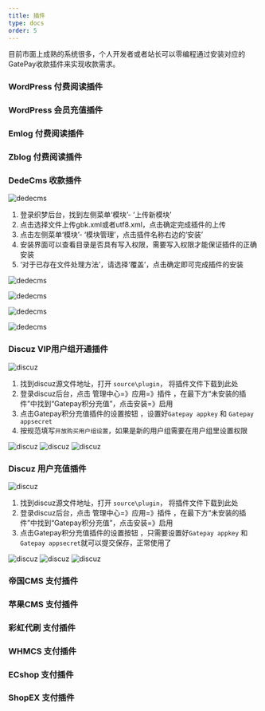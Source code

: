 ```yaml
---
title: 插件
type: docs
order: 5
---
```

目前市面上成熟的系统很多，个人开发者或者站长可以零编程通过安装对应的GatePay收款插件来实现收款需求。


### WordPress 付费阅读插件

### WordPress 会员充值插件

### Emlog 付费阅读插件

### Zblog 付费阅读插件

### DedeCms 收款插件
![dedecms](https://gatepay.gatecdn.com/assets/img/plugin/dede.png)

1. 登录织梦后台，找到左侧菜单‘模块’- ‘上传新模块’
2. 点击选择文件上传gbk.xml或者utf8.xml，点击确定完成插件的上传
3. 点击左侧菜单‘模块’- ‘模块管理’，点击插件名称右边的‘安装’
4. 安装界面可以查看目录是否具有写入权限，需要写入权限才能保证插件的正确安装
5. ‘对于已存在文件处理方法’，请选择‘覆盖’，点击确定即可完成插件的安装

![dedecms](https://gatepay.gatecdn.com/assets/img/plugin/dede2.png)

![dedecms](https://gatepay.gatecdn.com/assets/img/plugin/dede3.png)

![dedecms](https://gatepay.gatecdn.com/assets/img/plugin/dede4.png)

![dedecms](https://gatepay.gatecdn.com/assets/img/plugin/dede5.png)

### Discuz VIP用户组开通插件
![discuz](https://gatepay.gatecdn.com/assets/img/plugin/discuz_vip1.png)

1. 找到discuz源文件地址，打开 `source\plugin`， 将插件文件下载到此处
2. 登录discuz后台，点击 管理中心=》应用=》插件 ，在最下方“未安装的插件”中找到“Gatepay积分充值”，点击安装=》启用
3. 点击Gatepay积分充值插件的设置按钮 ，设置好`Gatepay appkey` 和 `Gatepay appsecret`
4. 按规范填写`开放购买用户组设置`，如果是新的用户组需要在用户组里设置权限

![discuz](https://gatepay.gatecdn.com/assets/img/plugin/discuz_vip2.png)
![discuz](https://gatepay.gatecdn.com/assets/img/plugin/discuz_vip3.png)
![discuz](https://gatepay.gatecdn.com/assets/img/plugin/discuz_vip4.png)

### Discuz 用户充值插件
![discuz](https://gatepay.gatecdn.com/assets/img/plugin/discuz1.png)

1. 找到discuz源文件地址，打开 `source\plugin`， 将插件文件下载到此处
2. 登录discuz后台，点击 管理中心=》应用=》插件 ，在最下方“未安装的插件”中找到“Gatepay积分充值”，点击安装=》启用
3. 点击Gatepay积分充值插件的设置按钮 ，只需要设置好`Gatepay appkey` 和 `Gatepay appsecret`就可以提交保存，正常使用了

![discuz](https://gatepay.gatecdn.com/assets/img/plugin/discuz2.png)
![discuz](https://gatepay.gatecdn.com/assets/img/plugin/discuz3.png)
![discuz](https://gatepay.gatecdn.com/assets/img/plugin/discuz4.png)

### 帝国CMS 支付插件

### 苹果CMS 支付插件

### 彩虹代刷 支付插件

### WHMCS 支付插件

### ECshop 支付插件

### ShopEX 支付插件



